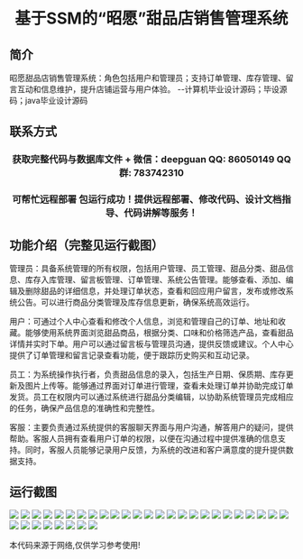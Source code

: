 <p><h1 align="center">基于SSM的“昭愿”甜品店销售管理系统</h1></p>

## 简介
昭愿甜品店销售管理系统：角色包括用户和管理员；支持订单管理、库存管理、留言互动和信息维护，提升店铺运营与用户体验。    --计算机毕业设计源码；毕设源码；java毕业设计源码


## 联系方式
<p><h3 align="center">获取完整代码与数据库文件 + 微信：deepguan QQ: 86050149 QQ群: 783742310</h3></p>
<p><h3 align="center">可帮忙远程部署 包运行成功！提供远程部署、修改代码、设计文档指导、代码讲解等服务！</h3></p>

## 功能介绍（完整见运行截图）
管理员：具备系统管理的所有权限，包括用户管理、员工管理、甜品分类、甜品信息、库存入库管理、留言板管理、订单管理、系统公告管理。能够查看、添加、编辑及删除甜品的详细信息，并处理订单状态，查看和回应用户留言，发布或修改系统公告。可以进行商品分类管理及库存信息更新，确保系统高效运行。

用户：可通过个人中心查看和修改个人信息，浏览和管理自己的订单、地址和收藏。能够使用系统界面浏览甜品商品，根据分类、口味和价格筛选产品，查看甜品详情并实时下单。用户可以通过留言板与管理员沟通，提供反馈或建议。个人中心提供了订单管理和留言记录查看功能，便于跟踪历史购买和互动记录。

员工：为系统操作执行者，负责甜品信息的录入，包括生产日期、保质期、库存更新及图片上传等。能够通过界面对订单进行管理，查看未处理订单并协助完成订单发货。员工在权限内可以通过系统进行甜品分类编辑，以协助系统管理员完成相应的任务，确保产品信息的准确性和完整性。

客服：主要负责通过系统提供的客服聊天界面与用户沟通，解答用户的疑问，提供帮助。客服人员拥有查看用户订单的权限，以便在沟通过程中提供准确的信息支持。同时，客服人员能够记录用户反馈，为系统的改进和客户满意度的提升提供数据支持。


## 运行截图
![](img/001.jpg)
![](img/002.jpg)
![](img/003.jpg)
![](img/004.jpg)
![](img/005.jpg)
![](img/006.jpg)
![](img/007.jpg)
![](img/008.jpg)
![](img/009.jpg)
![](img/010.jpg)
![](img/011.jpg)
![](img/012.jpg)
![](img/013.jpg)
![](img/014.jpg)
![](img/015.jpg)
![](img/016.jpg)
![](img/017.jpg)
![](img/018.jpg)
![](img/019.jpg)
![](img/020.jpg)
![](img/021.jpg)
![](img/022.jpg)
![](img/023.jpg)
![](img/024.jpg)
![](img/025.jpg)
![](img/026.jpg)
![](img/027.jpg)
![](img/028.jpg)
![](img/029.jpg)
![](img/030.jpg)
![](img/031.jpg)
![](img/032.jpg)
![](img/033.jpg)

<p>本代码来源于网络,仅供学习参考使用!</p>
